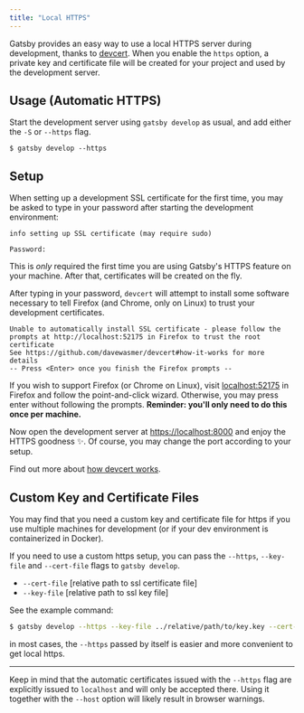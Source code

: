 ```yaml
---
title: "Local HTTPS"
---
```


Gatsby provides an easy way to use a local HTTPS server during development, thanks to [devcert](https://github.com/davewasmer/devcert). When you enable the `https` option, a private key and certificate file will be created for your project and used by the development server.

## Usage (Automatic HTTPS)

Start the development server using `gatsby develop` as usual, and add either the `-S` or `--https` flag.

    $ gatsby develop --https

## Setup

When setting up a development SSL certificate for the first time, you may be asked to type in your password after starting the development environment:

    info setting up SSL certificate (may require sudo)

    Password:

This is _only_ required the first time you are using Gatsby's HTTPS feature on your machine. After that, certificates will be created on the fly.

After typing in your password, `devcert` will attempt to install some software necessary to tell Firefox (and Chrome, only on Linux) to trust your development certificates.

    Unable to automatically install SSL certificate - please follow the
    prompts at http://localhost:52175 in Firefox to trust the root certificate
    See https://github.com/davewasmer/devcert#how-it-works for more details
    -- Press <Enter> once you finish the Firefox prompts --

If you wish to support Firefox (or Chrome on Linux), visit [localhost:52175](http://localhost:52175) in Firefox and follow the point-and-click wizard. Otherwise, you may press enter without following the prompts. **Reminder: you'll only need to do this once per machine.**

Now open the development server at [https://localhost:8000](https://localhost:8000) and enjoy the HTTPS goodness ✨. Of course, you may change the port according to your setup.

Find out more about [how devcert works](https://github.com/davewasmer/devcert#how-it-works).

## Custom Key and Certificate Files

You may find that you need a custom key and certificate file for https if you use multiple
machines for development (or if your dev environment is containerized in Docker).

If you need to use a custom https setup, you can pass the `--https`, `--key-file` and
`--cert-file` flags to `gatsby develop`.

- `--cert-file` [relative path to ssl certificate file]
- `--key-file` [relative path to ssl key file]

See the example command:

```bash
$ gatsby develop --https --key-file ../relative/path/to/key.key --cert-file ../relative/path/to/cert.crt
```

in most cases, the `--https` passed by itself is easier and more convenient to get local https.

---

Keep in mind that the automatic certificates issued with the `--https` flag are explicitly issued to `localhost` and will only be accepted there. Using it together with the `--host` option will likely result in browser warnings.

